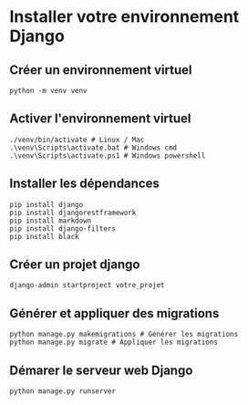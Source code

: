 # Installer votre environnement Django

## Créer un environnement virtuel

```shell
python -m venv venv
```

## Activer l'environnement virtuel

```shell
./venv/bin/activate # Linux / Mac
.\venv\Scripts\activate.bat # Windows cmd
.\venv\Scripts\activate.ps1 # Windows powershell
```

## Installer les dépendances

```shell
pip install django
pip install djangorestframework
pip install markdown
pip install django-filters
pip install black
```

## Créer un projet django

```shell
django-admin startproject votre_projet
```

## Générer et appliquer des migrations

```shell
python manage.py makemigrations # Générer les migrations
python manage.py migrate # Appliquer les migrations
```

## Démarer le serveur web Django

```shell
python manage.py runserver
```


